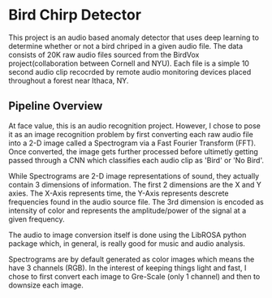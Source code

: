 # Bird Chirp Detector

This project is an audio based anomaly detector that uses deep learning to determine whether or not a bird chriped in a given audio file. The data consists of 20K raw audio files sourced from the BirdVox project(collaboration between Cornell and NYU). Each file is a simple 10 second audio clip recocrded by remote audio monitoring devices placed throughout a forest near Ithaca, NY. 

## Pipeline Overview

At face value, this is an audio recognition project. However, I chose to pose it as an image recognition problem by first converting each raw audio file into a 2-D image called a Spectrogram via a Fast Fourier Transform (FFT). Once converted, the image gets further processed before ultimetly getting passed through a CNN which classifies each audio clip as 'Bird' or 'No Bird'. 

While Spectrograms are 2-D image representations of sound, they actually contain 3 dimensions of information. The first 2 dimensions are the X and Y axies. The X-Axis represents time, the Y-Axis represents descrete frequencies found in the audio source file. The 3rd dimension is encoded as intensity of color and represents the amplitude/power of the signal at a given frequency. 

The audio to image conversion itself is done using the LibROSA python package which, in general, is really good for music and audio analysis.   

Spectrograms are by default generated as color images which means the have 3 channels (RGB). In the interest of keeping things light and fast, I chose to first convert each image to Gre-Scale (only 1 channel) and then to downsize each image. 

